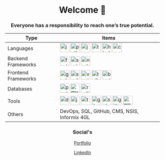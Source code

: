 <h1 align="center">Welcome 👋</h1>
<h3 align="center">Everyone has a responsibility to reach one’s true potential.</h3>

<table align="center">
  <thead>
    <tr>
      <th>Type</th>
      <th>Items</th>
    </tr>
  </thead>
  <tbody>
    <tr>
      <td>Languages</td>
      <td>
          <img src="https://cdn.jsdelivr.net/gh/devicons/devicon/icons/java/java-original.svg" alt="java" width="30" height="30"/>
          <img src="https://cdn.jsdelivr.net/gh/devicons/devicon/icons/python/python-original.svg" alt="python" width="30" height="30"/>
          <img src="https://cdn.jsdelivr.net/gh/devicons/devicon/icons/javascript/javascript-original.svg" alt="javascript" width="30" height="30"/>
          <img src="https://cdn.jsdelivr.net/gh/devicons/devicon/icons/typescript/typescript-original.svg" alt="typescript" width="30" height="30"/>
          <img src="https://cdn.jsdelivr.net/gh/devicons/devicon/icons/html5/html5-original.svg" alt="html5" width="30" height="30"/>
          <img src="https://cdn.jsdelivr.net/gh/devicons/devicon/icons/css3/css3-original.svg" alt="css3" width="30" height="30"/>
      </td>
    </tr>
    <tr>
      <td>Backend Frameworks</td>
      <td>
          <img src="https://cdn.jsdelivr.net/gh/devicons/devicon/icons/fastapi/fastapi-original.svg" alt="fastapi" width="30" height="30"/>
          <img src="https://cdn.jsdelivr.net/gh/devicons/devicon/icons/spring/spring-original.svg" alt="spring" width="30" height="30"/>
          <img src="https://cdn.jsdelivr.net/gh/devicons/devicon/icons/nodejs/nodejs-original.svg" alt="nodejs" width="30" height="30"/>
      </td>
    </tr>
    <tr>
      <td>Frontend Frameworks</td>
      <td>
          <img src="https://cdn.jsdelivr.net/gh/devicons/devicon/icons/godot/godot-original.svg" alt="godot" width="30" height="30"/>
          <img src="https://cdn.jsdelivr.net/gh/devicons/devicon/icons/svelte/svelte-original.svg" alt="svelte" width="30" height="30"/>
          <img src="https://cdn.jsdelivr.net/gh/devicons/devicon/icons/vuejs/vuejs-original.svg" alt="vuejs" width="30" height="30"/>
          <img src="https://cdn.jsdelivr.net/gh/devicons/devicon/icons/tailwindcss/tailwindcss-plain.svg" alt="tailwind" width="30" height="30"/>
          <img src="https://cdn.jsdelivr.net/gh/devicons/devicon/icons/bootstrap/bootstrap-original.svg" alt="bootstrap" width="30" height="30"/>
      </td>
    </tr>
    <tr>
      <td>Databases</td>
      <td>
        <img src="https://cdn.jsdelivr.net/gh/devicons/devicon/icons/postgresql/postgresql-original.svg" alt="postgresql" width="30" height="30"/>
        <img src="https://cdn.jsdelivr.net/gh/devicons/devicon/icons/mysql/mysql-original.svg" alt="mysql" width="30" height="30"/>
        <img src="https://cdn.jsdelivr.net/gh/devicons/devicon/icons/redis/redis-original.svg" alt="redis" width="30" height="30"/>
      </td>
    </tr>
    <tr>
      <td>Tools</td>
      <td>
        <img src="https://cdn.jsdelivr.net/gh/devicons/devicon/icons/docker/docker-original.svg" alt="docker" width="30" height="30"/>
        <img src="https://cdn.jsdelivr.net/gh/devicons/devicon/icons/jenkins/jenkins-original.svg" alt="jenkins" width="30" height="30"/>
        <img src="https://cdn.jsdelivr.net/gh/devicons/devicon/icons/tensorflow/tensorflow-original.svg" alt="tenserflow" width="30" height="30"/>
        <img src="https://cdn.jsdelivr.net/gh/devicons/devicon/icons/git/git-original.svg" alt="git" width="30" height="30"/>
        <img src="https://cdn.jsdelivr.net/gh/devicons/devicon/icons/subversion/subversion-original.svg" alt="subversion" width="30" height="30"/>
        <img src="https://cdn.jsdelivr.net/gh/devicons/devicon/icons/github/github-original.svg" alt="github" width="30" height="30"/>
        <img src="https://cdn.jsdelivr.net/gh/devicons/devicon/icons/wordpress/wordpress-plain.svg" alt="wordpress" width="30" height="30"/>
      </td>
    </tr>
    <tr>
      <td>Others</td>
      <td>
        DevOps, SQL, GitHub, CMS, NSIS, Informix 4GL
      </td>
    </tr>
  </tbody>
</table>

<h3 align="center">Social's</h3>
<p align="center">
  <a href="https://kamyabnazari.com" target="blank">
    Portfolio
  </a>
</p>
<p align="center">
  <a href="https://linkedin.com/in/kamyabnazari" target="blank">
    LinkedIn
  </a>
</p>
